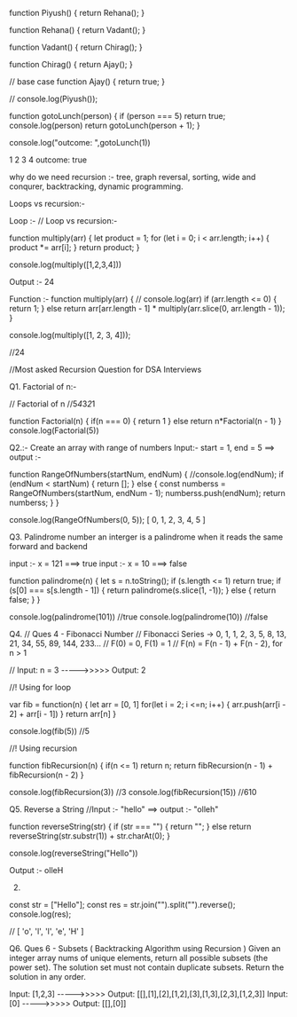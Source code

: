 function Piyush() {
  return Rehana();
}

function Rehana() {
  return Vadant();
}

function Vadant() {
  return Chirag();
}

function Chirag() {
  return Ajay();
}

// base case
function Ajay() {
  return true;
}

// console.log(Piyush());

function gotoLunch(person) {
  if (person === 5) return true;
  console.log(person)
  return gotoLunch(person + 1);
}

console.log("outcome: ",gotoLunch(1))

1
2
3
4
outcome:  true


why do we need recursion :-
tree, graph reversal, sorting, wide and conqurer, backtracking, dynamic programming.


Loops vs recursion:-

Loop :-
// Loop vs recursion:-

function multiply(arr) {
  let product = 1;
  for (let i = 0; i < arr.length; i++) {
    product *= arr[i];
  }
  return product;
}

console.log(multiply([1,2,3,4]))

Output :-
24


Function :-
function multiply(arr) {
//  console.log(arr)
  if (arr.length <= 0) {
    return 1;
  } else return arr[arr.length - 1] * multiply(arr.slice(0, arr.length - 1));
}

console.log(multiply([1, 2, 3, 4]));

//24


//Most asked Recursion Question for DSA Interviews

Q1. Factorial of n:-

// Factorial of n
//5*4*3*2*1

function Factorial(n) {
  if(n === 0) {
    return 1
  } else 
  return n*Factorial(n - 1)
}
console.log(Factorial(5))


Q2.:- Create an array with range of numbers
Input:- start = 1, end = 5 ==> output :-



function RangeOfNumbers(startNum, endNum) {
  //console.log(endNum);
  if (endNum < startNum) {
    return [];
  } else {
    const numberss = RangeOfNumbers(startNum, endNum - 1);
    numberss.push(endNum);
    return numberss;
  }
}

console.log(RangeOfNumbers(0, 5));
[ 0, 1, 2, 3, 4, 5 ]


Q3. Palindrome number
an interger is a palindrome when it reads the same forward and backend

input :- x = 121 ===> true
input :- x = 10  ===> false

function palindrome(n) {
  let s = n.toString();
  if (s.length <= 1) return true;
  if (s[0] === s[s.length - 1]) {
    return palindrome(s.slice(1, -1));
  } else {
    return false;
  }
}

console.log(palindrome(101)) //true
console.log(palindrome(10))  //false


Q4.
// Ques 4 - Fibonacci Number
// Fibonacci Series -> 0, 1, 1, 2, 3, 5, 8, 13, 21, 34, 55, 89, 144, 233...
// F(0) = 0, F(1) = 1
// F(n) = F(n - 1) + F(n - 2), for n > 1

// Input: n = 3  ----->>>>>  Output: 2


//! Using for loop

var fib = function(n) {
  let arr = [0, 1]
  for(let i = 2; i <=n; i++) {
    arr.push(arr[i - 2] + arr[i - 1])
  }
  return arr[n]
}


console.log(fib(5))
//5



//! Using recursion

function fibRecursion(n) {
  if(n <= 1) return n;
  return fibRecursion(n - 1) + fibRecursion(n - 2)
}

console.log(fibRecursion(3)) //3
console.log(fibRecursion(15)) //610



Q5. Reverse a String
//Input :- "hello" ==> output :- "olleh"

function reverseString(str) {
  if (str === "") {
    return "";
  } else return reverseString(str.substr(1)) + str.charAt(0);
}

console.log(reverseString("Hello"))

Output :-
olleH

2.
const str = ["Hello"];
const res = str.join("").split("").reverse();
console.log(res);

// [ 'o', 'l', 'l', 'e', 'H' ]


Q6.
Ques 6 - Subsets ( Backtracking Algorithm using Recursion )
Given an integer array nums of unique elements, return all possible subsets (the power set).
The solution set must not contain duplicate subsets. Return the solution in any order.

Input: [1,2,3]  ----->>>>>  Output: [[],[1],[2],[1,2],[3],[1,3],[2,3],[1,2,3]]
Input: [0]      ----->>>>>  Output: [[],[0]]

